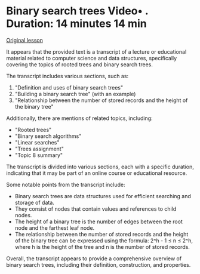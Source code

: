 # Binary search trees Video• . Duration: 14 minutes 14 min

[Original lesson](https://www.coursera.org/learn/uol-discrete-mathematics/lecture/XYlri/binary-search-trees)

It appears that the provided text is a transcript of a lecture or educational material related to computer science and data structures, specifically covering the topics of rooted trees and binary search trees.

The transcript includes various sections, such as:

1. "Definition and uses of binary search trees"
2. "Building a binary search tree" (with an example)
3. "Relationship between the number of stored records and the height of the binary tree"

Additionally, there are mentions of related topics, including:

* "Rooted trees"
* "Binary search algorithms"
* "Linear searches"
* "Trees assignment"
* "Topic 8 summary"

The transcript is divided into various sections, each with a specific duration, indicating that it may be part of an online course or educational resource.

Some notable points from the transcript include:

* Binary search trees are data structures used for efficient searching and storage of data.
* They consist of nodes that contain values and references to child nodes.
* The height of a binary tree is the number of edges between the root node and the farthest leaf node.
* The relationship between the number of stored records and the height of the binary tree can be expressed using the formula: 2^h - 1 ≤ n ≤ 2^h, where h is the height of the tree and n is the number of stored records.

Overall, the transcript appears to provide a comprehensive overview of binary search trees, including their definition, construction, and properties.

